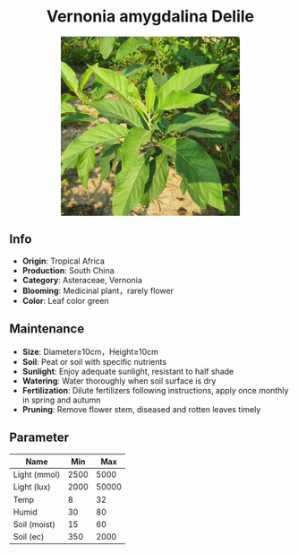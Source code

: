 <h1 align='center'>Vernonia amygdalina Delile</h1>
<p align="center">
    <img 
        align='center'
        width='320'
        src="../images/vernonia amygdalina delile.png" 
        alt='Vernonia amygdalina Delile' />
</p>

## Info

 - **Origin**: Tropical Africa
 - **Production**: South China
 - **Category**: Asteraceae, Vernonia
 - **Blooming**: Medicinal plant，rarely flower
 - **Color**: Leaf color green

## Maintenance

 - **Size**: Diameter≥10cm，Height≥10cm
 - **Soil**: Peat or soil with specific nutrients
 - **Sunlight**: Enjoy adequate sunlight, resistant to half shade
 - **Watering**: Water thoroughly when soil surface is dry
 - **Fertilization**: Dilute fertilizers following instructions, apply once monthly in spring and autumn
 - **Pruning**: Remove flower stem, diseased and rotten leaves timely

## Parameter

| Name         | Min  | Max   |
|--------------|------|-------|
| Light (mmol) | 2500 | 5000  |
| Light (lux)  | 2000 | 50000 |
| Temp         | 8    | 32    |
| Humid        | 30   | 80    |
| Soil (moist) | 15   | 60    |
| Soil (ec)    | 350  | 2000  |